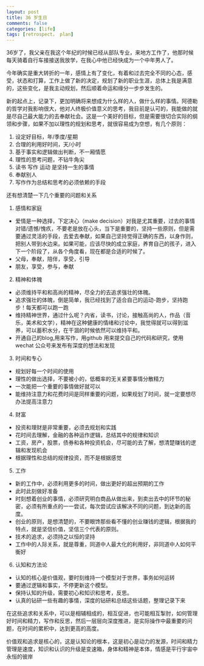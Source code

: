 ```yaml
---
layout: post
title: 36 岁生日
comments: false
categories: [life]
tags: [retrospect， plan]
---
```



36岁了，我父亲在我这个年纪的时候已经从部队专业，来地方工作了，他那时候每天骑着自行车接接送我放学，在我心中他已经快成为一个中年男人了。

今年确实是重大转折的一年，感情上有了变化，有着和过去完全不同的心态，感受，状态和打算，工作上做了新的决定，规划了新的职业生涯，总体上我是满意的，这些变化，是我主动规划，然后顺着命运和缘分一步步发生的。

新的起点上，记录下，更加明确将来想成为什么样的人，做什么样的事情。阿德勒的哲学对我影响很大，他对人终极价值意义的思考，我目前是认可的，我能做的就是尽自己最大能力的去奉献社会。这是一个美好的目标，但是需要很切合实际的纲领和步骤，如果不加以理性的规划和思考，就很容易成为空想，有几个原则：

1. 设定好目标，年/季度/星期
2. 合理的利用好时间，天/小时
3. 基于事实和逻辑做出判断，不一厢情愿
4. 理性的思考问题，不钻牛角尖
5. 读书 写作 运动 是坚持一生的事情
6. 奉献别人
7. 写作作为总结和思考的必须依赖的手段

还有想清楚一下几个重要的问题和关系

1. 感情和家庭
- 爱情是一种选择，下定决心（make decision）对我是尤其重要，过去的事情对错/遗憾/愧疚，不要老是放在心头，当下是重要的，坚持一些原则，但是需要通过灵活的手段，去爱去奉献，如果自己坚持觉得正确的东西，以身作则，把别人带到水边来。如果可能，应该尽快的成立家庭，养育自己的孩子，进入下一个阶段了，从各个角度看，现在都是合适的时候了。
- 父母，奉献，陪伴，享受，引导
- 朋友，享受，参与，奉献

2. 精神和体魄
- 必须维持平和和高尚的精神，尽全力的去追求强壮的体魄。
- 追求强壮的体魄，倒是简单，我已经找到了适合自己的运动-跑步，坚持跑步！每天都可以跑一跑
- 维持精神世界，通过什么呢？内省，读书，讨论，接触高尚的人，作品（音乐，美术和文学），精神在这种健康的情绪和讨论中，我觉得就可以得到滋养，可以蓄积水分，在干涸的时候依然可以维持平和。
- 开通自己的blog,用来写作，用github 用来提交自己的代码和研究，使用wechat 公众号来发布有深度的想法和发现

3. 时间和专心
- 规划好每一个时间的使用
- 理性的做出选择，不要被小的，低概率的无关紧要事情分散精力
- 一次能把一个重要的事情做好就可以
- 能维持注意力和花费时间是同样重要的问题，如果规划了时间，就一定要想尽办法提高注意力

4. 财富
- 投资和理财是非常重要，必须去规划和实践
- 花时间去理解，金融的各种运作逻辑，总结其中的规律和知识
- 工资，房产，股票，债券和各种投资机会，尽可能的去了解，想清楚赚钱的逻辑和发现机会
- 根据理性和总结的规律投资，而不是根据感觉

5. 工作
- 新的工作中，必须利用更多的时间，做出更好的超出预期的工作
- 此时此刻做好准备
- 时刻想着创业的事情，必须研究明白商品从做出来，到卖出去中的环节的秘密，必须有所重点的一一尝试，每次尝试应该解决不同的问题，到达新的高度。
- 创业的原则，是想清楚的，不要眼馋那些看不懂的创业赚钱的逻辑，根据我的特点，就是坚信价值，坚信三个代表的原则。
- 技术的追求，必须持之以恒的坚持
- 工作中的人际关系，就是尊重，同道中人最大化的利用好，非同道中人如何平衡好

6. 认知和方法论
- 认知的核心是价值观，要时刻维持一个模型对于世界，事务如何运转
- 要通过逻辑和事实，不停更新这个模型。
- 保持认知的升级，需要初心和知识和思考，反思。
- 认真的钻研一些有趣的事情，深度的钻研和总结这些话题，整理记录下来


在这些追求和关系中，可以是相辅相成的，相互促进，也可能相互掣肘，如何管理好时间和精力，写作和反思，然后一层层向深度推进，是实际操作中最重要的问题，在时间的累积中，达到更高的高度。

价值观和追求是核心的，这是认知论的根本，这是初心是动力的发源，时间和精力管理是速度，知识和认识的升级是变速箱，身体和精神是本体，情感是平行宇宙中永恒的彼岸



